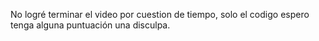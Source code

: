 No logré terminar el video por cuestion de tiempo, solo el codigo espero tenga alguna puntuación una disculpa.
